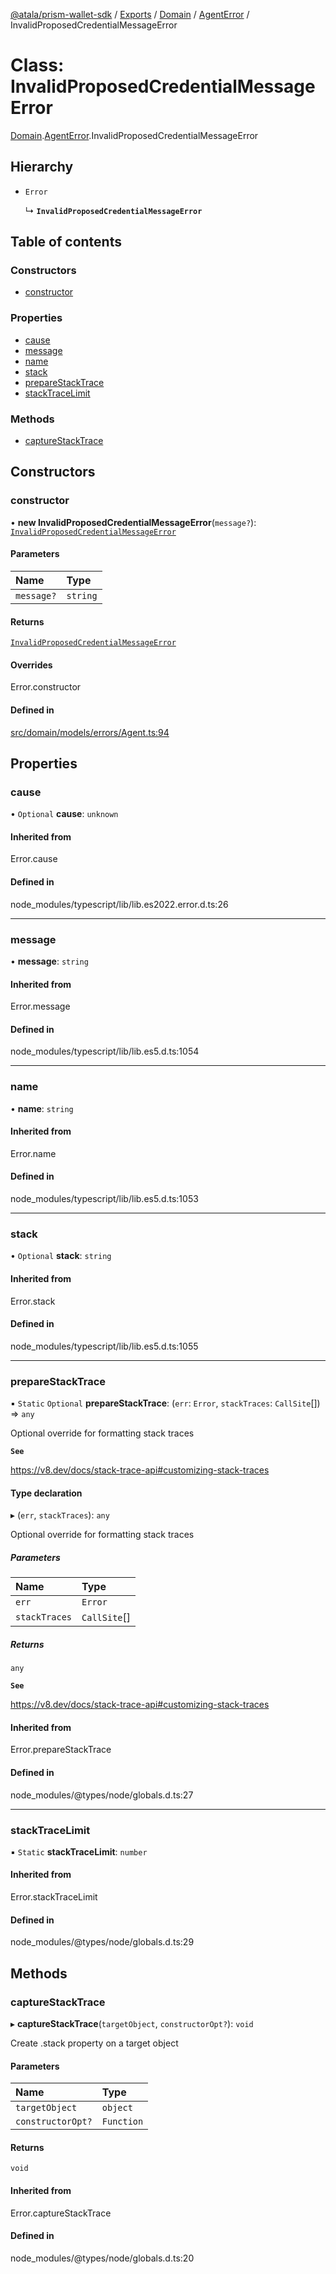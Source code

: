 [@atala/prism-wallet-sdk](../README.md) / [Exports](../modules.md) / [Domain](../modules/Domain.md) / [AgentError](../modules/Domain.AgentError.md) / InvalidProposedCredentialMessageError

# Class: InvalidProposedCredentialMessageError

[Domain](../modules/Domain.md).[AgentError](../modules/Domain.AgentError.md).InvalidProposedCredentialMessageError

## Hierarchy

- `Error`

  ↳ **`InvalidProposedCredentialMessageError`**

## Table of contents

### Constructors

- [constructor](Domain.AgentError.InvalidProposedCredentialMessageError.md#constructor)

### Properties

- [cause](Domain.AgentError.InvalidProposedCredentialMessageError.md#cause)
- [message](Domain.AgentError.InvalidProposedCredentialMessageError.md#message)
- [name](Domain.AgentError.InvalidProposedCredentialMessageError.md#name)
- [stack](Domain.AgentError.InvalidProposedCredentialMessageError.md#stack)
- [prepareStackTrace](Domain.AgentError.InvalidProposedCredentialMessageError.md#preparestacktrace)
- [stackTraceLimit](Domain.AgentError.InvalidProposedCredentialMessageError.md#stacktracelimit)

### Methods

- [captureStackTrace](Domain.AgentError.InvalidProposedCredentialMessageError.md#capturestacktrace)

## Constructors

### constructor

• **new InvalidProposedCredentialMessageError**(`message?`): [`InvalidProposedCredentialMessageError`](Domain.AgentError.InvalidProposedCredentialMessageError.md)

#### Parameters

| Name | Type |
| :------ | :------ |
| `message?` | `string` |

#### Returns

[`InvalidProposedCredentialMessageError`](Domain.AgentError.InvalidProposedCredentialMessageError.md)

#### Overrides

Error.constructor

#### Defined in

[src/domain/models/errors/Agent.ts:94](https://github.com/input-output-hk/atala-prism-wallet-sdk-ts/blob/f8f2652/src/domain/models/errors/Agent.ts#L94)

## Properties

### cause

• `Optional` **cause**: `unknown`

#### Inherited from

Error.cause

#### Defined in

node_modules/typescript/lib/lib.es2022.error.d.ts:26

___

### message

• **message**: `string`

#### Inherited from

Error.message

#### Defined in

node_modules/typescript/lib/lib.es5.d.ts:1054

___

### name

• **name**: `string`

#### Inherited from

Error.name

#### Defined in

node_modules/typescript/lib/lib.es5.d.ts:1053

___

### stack

• `Optional` **stack**: `string`

#### Inherited from

Error.stack

#### Defined in

node_modules/typescript/lib/lib.es5.d.ts:1055

___

### prepareStackTrace

▪ `Static` `Optional` **prepareStackTrace**: (`err`: `Error`, `stackTraces`: `CallSite`[]) => `any`

Optional override for formatting stack traces

**`See`**

https://v8.dev/docs/stack-trace-api#customizing-stack-traces

#### Type declaration

▸ (`err`, `stackTraces`): `any`

Optional override for formatting stack traces

##### Parameters

| Name | Type |
| :------ | :------ |
| `err` | `Error` |
| `stackTraces` | `CallSite`[] |

##### Returns

`any`

**`See`**

https://v8.dev/docs/stack-trace-api#customizing-stack-traces

#### Inherited from

Error.prepareStackTrace

#### Defined in

node_modules/@types/node/globals.d.ts:27

___

### stackTraceLimit

▪ `Static` **stackTraceLimit**: `number`

#### Inherited from

Error.stackTraceLimit

#### Defined in

node_modules/@types/node/globals.d.ts:29

## Methods

### captureStackTrace

▸ **captureStackTrace**(`targetObject`, `constructorOpt?`): `void`

Create .stack property on a target object

#### Parameters

| Name | Type |
| :------ | :------ |
| `targetObject` | `object` |
| `constructorOpt?` | `Function` |

#### Returns

`void`

#### Inherited from

Error.captureStackTrace

#### Defined in

node_modules/@types/node/globals.d.ts:20
